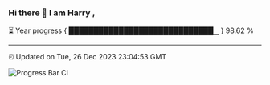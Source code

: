 ### Hi there 👋 I am Harry , 

⏳ Year progress { █████████████████████████████▁ } 98.62 %

---

⏰ Updated on Tue, 26 Dec 2023 23:04:53 GMT

![Progress Bar CI](https://github.com/duykhang68/duykhang68/workflows/Progress%20Bar%20CI/badge.svg)
